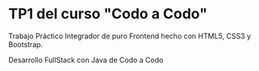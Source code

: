 # TP1 del curso "Codo a Codo"

Trabajo Práctico Integrador de puro Frontend hecho con HTML5, CSS3 y Bootstrap.

Desarrollo FullStack con Java de Codo a Codo
